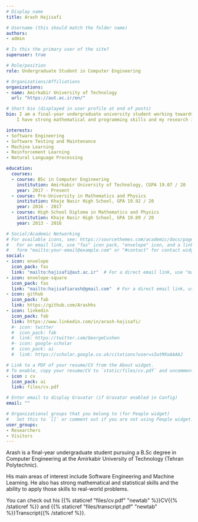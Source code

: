 ```yaml
---
# Display name
title: Arash Hajisafi

# Username (this should match the folder name)
authors:
- admin

# Is this the primary user of the site?
superuser: true

# Role/position
role: Undergraduate Student in Computer Engineering

# Organizations/Affiliations
organizations:
- name: Amirkabir University of Technology
  url: "https://aut.ac.ir/en/"

# Short bio (displayed in user profile at end of posts)
bio: I am a final-year undergraduate university student working towards a B.Sc degree in Computer Engineering at the Amirkabir University of Technology.
    I have strong mathematical and programming skills and my research interests include Software Engineering and Machine Learning.

interests:
- Software Engineering
- Software Testing and Maintenance
- Machine Learning
- Reinforcement Learning
- Natural Language Processing

education:
  courses:
  - course: BSc in Computer Engineering
    institution: Amirkabir University of Technology, CGPA 19.07 / 20
    year: 2017 - Present
  - course: Pre-University in Mathematics and Physics
    institution: Khaje Nasir High School, GPA 19.92 / 20
    year: 2016 - 2017
  - course: High School Diploma in Mathematics and Physics
    institution: Khaje Nasir High School, GPA 19.89 / 20
    year: 2013 - 2016

# Social/Academic Networking
# For available icons, see: https://sourcethemes.com/academic/docs/page-builder/#icons
#   For an email link, use "fas" icon pack, "envelope" icon, and a link in the
#   form "mailto:your-email@example.com" or "#contact" for contact widget.
social:
- icon: envelope
  icon_pack: fas
  link: "mailto:hajisafi@aut.ac.ir"  # For a direct email link, use "mailto:test@example.org".
- icon: envelope-square
  icon_pack: fas
  link: "mailto:hajisafiarash@gmail.com"  # For a direct email link, use "mailto:test@example.org".
- icon: github
  icon_pack: fab
  link: https://github.com/Arashhs
- icon: linkedin
  icon_pack: fab
  link: https://www.linkedin.com/in/arash-hajisafi/
  #- icon: twitter
  #  icon_pack: fab
  #  link: https://twitter.com/GeorgeCushen
  #- icon: google-scholar
  #  icon_pack: ai
  #  link: https://scholar.google.co.uk/citations?user=sIwtMXoAAAAJ

# Link to a PDF of your resume/CV from the About widget.
# To enable, copy your resume/CV to `static/files/cv.pdf` and uncomment the lines below.
- icon : cv
  icon_pack: ai
  link: files/cv.pdf

# Enter email to display Gravatar (if Gravatar enabled in Config)
email: ""

# Organizational groups that you belong to (for People widget)
#   Set this to `[]` or comment out if you are not using People widget.
user_groups:
- Researchers
- Visitors
---
```


Arash is a final-year undergraduate student pursuing a B.Sc degree in Computer Engineering at the Amirkabir University of Technology (Tehran Polytechnic).

His main areas of interest include Software Engineering and Machine Learning. He also has strong mathematical  and statistical skills and the ability to apply those skills to real-world problems.

You can check out his {{% staticref "files/cv.pdf" "newtab" %}}CV{{% /staticref %}} and {{% staticref "files/transcript.pdf" "newtab" %}}Transcript{{% /staticref %}}.